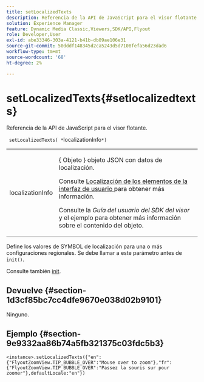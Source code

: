 ```yaml
---
title: setLocalizedTexts
description: Referencia de la API de JavaScript para el visor flotante.
solution: Experience Manager
feature: Dynamic Media Classic,Viewers,SDK/API,Flyout
role: Developer,User
exl-id: abe33346-303a-4121-b41b-db89ae106e31
source-git-commit: 50dddf148345d2ca5243d5d7108fefa56d23dad6
workflow-type: tm+mt
source-wordcount: '68'
ht-degree: 2%

---
```


# setLocalizedTexts{#setlocalizedtexts}

Referencia de la API de JavaScript para el visor flotante.

` setLocalizedTexts( *`localizationInfo`*)`

<table id="table_896DFF34A68A403DB93A6D597461A573"> 
 <tbody> 
  <tr> 
   <td colname="col1"> <p> <span class="codeph"> <span class="varname"> localizationInfo </span> </span> </p> </td> 
   <td colname="col2"> <p> { <span class="codeph"> Objeto </span>} objeto JSON con datos de localización. </p> <p>Consulte <a href="../../../c-html5-s7-aem-asset-viewers/c-html5-flyout-viewer-20-about/c-html5-flyout-viewer-20-localization.md#concept-6c8e58c611934e93ae3f211f46e15c27" format="dita" scope="local"> Localización de los elementos de la interfaz de usuario </a> para obtener más información. </p> <p>Consulte la <i>Guía del usuario del SDK del visor</i> y el ejemplo para obtener más información sobre el contenido del objeto. </p> </td> 
  </tr> 
 </tbody> 
</table>

Define los valores de SYMBOL de localización para una o más configuraciones regionales. Se debe llamar a este parámetro antes de `init()`.

Consulte también [init](../../../c-html5-s7-aem-asset-viewers/c-html5-video-reference/c-html5-video-viewer-20-javascriptapiref/r-html5-video-viewer-20-javascriptapiref-init.md#reference-3b570ba8b35045d6b30fb178c21a66c6).

## Devuelve {#section-1d3cf85bc7cc4dfe9670e038d02b9101}

Ninguno.

## Ejemplo {#section-9e9332aa86b74a5fb321375c03fdc5b3}

```
<instance>.setLocalizedTexts({"en":{"FlyoutZoomView.TIP_BUBBLE_OVER":"Mouse over to zoom"},"fr":{"FlyoutZoomView.TIP_BUBBLE_OVER":"Passez la souris sur pour zoomer"},defaultLocale:"en"})
```
